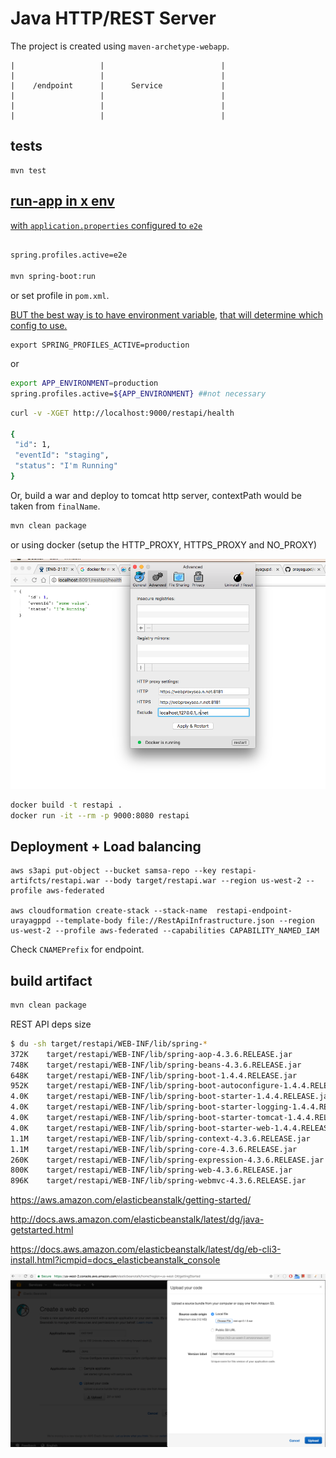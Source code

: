 
Java HTTP/REST Server
==========================

The project is created using `maven-archetype-webapp`.

```
|                   |                          |
|                   |                          |
|    /endpoint      |      Service             |
|                   |                          |
|                   |                          |
|                   |                          |

```


tests
-----

```
mvn test
```

[run-app in x env](http://docs.spring.io/spring-boot/docs/current/maven-plugin/examples/run-profiles.html)
----------------------------------------------------------------------------------------------------------

[with `application.properties` configured to `e2e`](http://stackoverflow.com/a/35757421/432903)

```bash

spring.profiles.active=e2e

mvn spring-boot:run
```

or set profile in `pom.xml`.

[BUT the best way is to have environment variable](http://stackoverflow.com/a/35534970/432903),
[that will determine which config to use.](http://stackoverflow.com/a/38337109/432903)

```
export SPRING_PROFILES_ACTIVE=production
```

or

```bash
export APP_ENVIRONMENT=production
spring.profiles.active=${APP_ENVIRONMENT} ##not necessary
```

```bash
curl -v -XGET http://localhost:9000/restapi/health

{
 "id": 1,
 "eventId": "staging",
 "status": "I'm Running"
}

```

Or, build a war and deploy to tomcat http server, contextPath would be taken from `finalName`.

```bash
mvn clean package
```

or using docker (setup the HTTP_PROXY, HTTPS_PROXY and NO_PROXY)

![](docker_proxy.png)

```bash
docker build -t restapi .
docker run -it --rm -p 9000:8080 restapi
```

Deployment + Load balancing
---------------------------

```
aws s3api put-object --bucket samsa-repo --key restapi-artifcts/restapi.war --body target/restapi.war --region us-west-2 --profile aws-federated

aws cloudformation create-stack --stack-name  restapi-endpoint-urayagppd --template-body file://RestApiInfrastructure.json --region us-west-2 --profile aws-federated --capabilities CAPABILITY_NAMED_IAM
```

Check `CNAMEPrefix` for endpoint.

build artifact
--------------

```bash
mvn clean package
```

REST API deps size

```bash
$ du -sh target/restapi/WEB-INF/lib/spring-*
372K	target/restapi/WEB-INF/lib/spring-aop-4.3.6.RELEASE.jar
748K	target/restapi/WEB-INF/lib/spring-beans-4.3.6.RELEASE.jar
648K	target/restapi/WEB-INF/lib/spring-boot-1.4.4.RELEASE.jar
952K	target/restapi/WEB-INF/lib/spring-boot-autoconfigure-1.4.4.RELEASE.jar
4.0K	target/restapi/WEB-INF/lib/spring-boot-starter-1.4.4.RELEASE.jar
4.0K	target/restapi/WEB-INF/lib/spring-boot-starter-logging-1.4.4.RELEASE.jar
4.0K	target/restapi/WEB-INF/lib/spring-boot-starter-tomcat-1.4.4.RELEASE.jar
4.0K	target/restapi/WEB-INF/lib/spring-boot-starter-web-1.4.4.RELEASE.jar
1.1M	target/restapi/WEB-INF/lib/spring-context-4.3.6.RELEASE.jar
1.1M	target/restapi/WEB-INF/lib/spring-core-4.3.6.RELEASE.jar
260K	target/restapi/WEB-INF/lib/spring-expression-4.3.6.RELEASE.jar
800K	target/restapi/WEB-INF/lib/spring-web-4.3.6.RELEASE.jar
896K	target/restapi/WEB-INF/lib/spring-webmvc-4.3.6.RELEASE.jar
```

https://aws.amazon.com/elasticbeanstalk/getting-started/

http://docs.aws.amazon.com/elasticbeanstalk/latest/dg/java-getstarted.html

https://docs.aws.amazon.com/elasticbeanstalk/latest/dg/eb-cli3-install.html?icmpid=docs_elasticbeanstalk_console

![](code_deployment.png)

